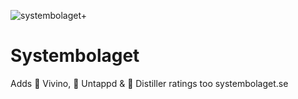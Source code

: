 ![systembolaget+](https://user-images.githubusercontent.com/1866963/153673968-5236f03e-5752-49ba-86f1-0a6046895614.jpg)

# Systembolaget
Adds 🍷 Vivino, 🍺 Untappd & 🥃 Distiller ratings too systembolaget.se
